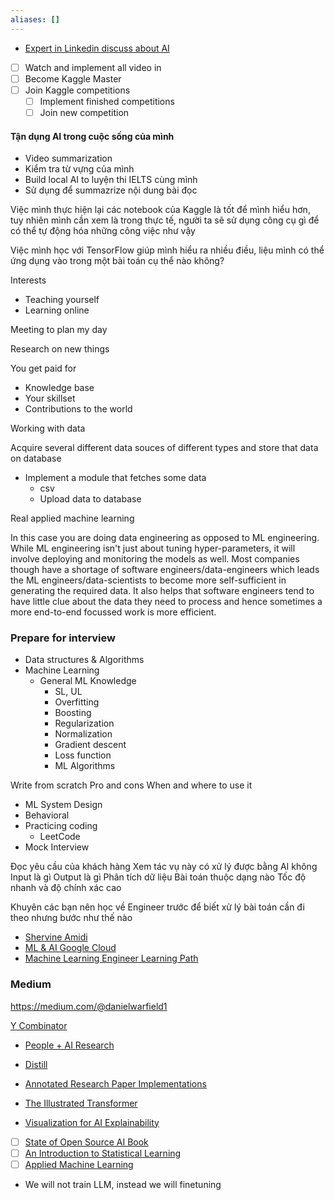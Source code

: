 ```yaml
---
aliases: []
---
```

- [Expert in Linkedin discuss about AI](https://www.linkedin.com/pulse/topics/engineering-s166/artificial-intelligence-(ai)-s2407)

- [ ] Watch and implement all video in
- [ ] Become Kaggle Master
- [ ] Join Kaggle competitions
    - [ ] Implement finished competitions
    - [ ] Join new competition

#### Tận dụng AI trong cuộc sống của mình

- Video summarization
- Kiểm tra từ vựng của mình
- Build local AI to luyện thi IELTS cùng mình
- Sử dụng để summazrize nội dung bài đọc

Việc mình thực hiện lại các notebook của Kaggle là tốt để mình hiểu hơn, tuy nhiên mình cần xem là trong thực tế, người ta sẽ sử dụng công cụ gì để có thể tự động hóa những công việc như vậy

Việc mình học với TensorFlow giúp mình hiểu ra nhiều điều, liệu mình có thể ứng dụng vào trong một bài toán cụ thể nào không?

Interests

- Teaching yourself
- Learning online

Meeting to plan my day

Research on new things

You get paid for

- Knowledge base
- Your skillset
- Contributions to the world
    

Working with data

Acquire several different data souces of different types and store that data on database

- Implement a module that fetches some data
    - csv
    - Upload data to database
    
Real applied machine learning

In this case you are doing data engineering as opposed to ML engineering. While ML engineering isn't just about tuning hyper-parameters, it will involve deploying and monitoring the models as well. Most companies though have a shortage of software engineers/data-engineers which leads the ML engineers/data-scientists to become more self-sufficient in generating the required data. It also helps that software engineers tend to have little clue about the data they need to process and hence sometimes a more end-to-end focussed work is more efficient.

### Prepare for interview

- Data structures & Algorithms
- Machine Learning
    - General ML Knowledge
        - SL, UL
        - Overfitting
        - Boosting
        - Regularization
        - Normalization
        - Gradient descent
        - Loss function
        - ML Algorithms
            
Write from scratch
Pro and cons
When and where to use it
        
        
- ML System Design
- Behavioral
- Practicing coding
    - LeetCode
- Mock Interview

Đọc yêu cầu của khách hàng
Xem tác vụ này có xử lý được bằng AI không
Input là gì
Output là gì
Phân tích dữ liệu
Bài toán thuộc dạng nào
Tốc độ nhanh và độ chính xác cao

Khuyên các bạn nên học về Engineer trước để biết xử lý bài toán cần đi theo nhưng bước như thế nào

- [Shervine Amidi](https://stanford.edu/~shervine)
- [ML & AI Google Cloud](https://cloud.google.com/learn/training/machinelearning-ai)
- [Machine Learning Engineer Learning Path](https://www.cloudskillsboost.google/paths/17)

### Medium

https://medium.com/@danielwarfield1

[Y Combinator](https://www.ycombinator.com)

- [People + AI Research](https://pair.withgoogle.com)
- [Distill](https://distill.pub)

- [Annotated Research Paper Implementations](https://nn.labml.ai)
- [The Illustrated Transformer](https://jalammar.github.io/illustrated-transformer)
- [Visualization for AI Explainability](https://visxai.io)

- [ ] [State of Open Source AI Book](https://book.premai.io/state-of-open-source-ai/)
- [ ] [An Introduction to Statistical Learning](https://www.statlearning.com/)
- [ ] [Applied Machine Learning](https://kuleshov-group.github.io/aml-book/intro.html)

- We will not train LLM, instead we will finetuning